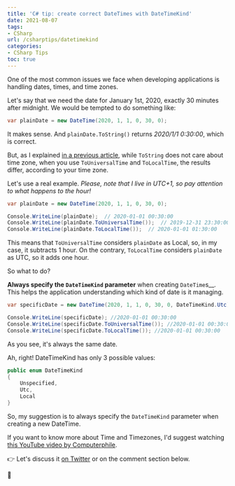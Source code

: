 ```yaml
---
title: 'C# tip: create correct DateTimes with DateTimeKind'
date: 2021-08-07
tags:
- CSharp
url: /csharptips/datetimekind
categories:
- CSharp Tips
toc: true
---
```


One of the most common issues we face when developing applications is handling dates, times, and time zones.

Let's say that we need the date for January 1st, 2020, exactly 30 minutes after midnight. We would be tempted to do something like:

```cs
var plainDate = new DateTime(2020, 1, 1, 0, 30, 0);
```

It makes sense. And `plainDate.ToString()` returns _2020/1/1 0:30:00_, which is correct.

But, as I explained [in a previous article](./5-things-datetime-timezones-and-formatting "5 things about DateTime time zones and formatting | Code4IT"), while `ToString` does not care about time zone, when you use `ToUniversalTime` and `ToLocalTime`, the results differ, according to your time zone.

Let's use a real example. _Please, note that I live in UTC+1, so pay attention to what happens to the hour!_

```cs
var plainDate = new DateTime(2020, 1, 1, 0, 30, 0);

Console.WriteLine(plainDate);  // 2020-01-01 00:30:00
Console.WriteLine(plainDate.ToUniversalTime());  // 2019-12-31 23:30:00
Console.WriteLine(plainDate.ToLocalTime());  // 2020-01-01 01:30:00
```

This means that `ToUniversalTime` considers `plainDate` as Local, so, in my case, it subtracts 1 hour.
On the contrary, `ToLocalTime` considers `plainDate` as UTC, so it adds one hour.

So what to do?

**Always specify the `DateTimeKind` parameter** when creating `DateTime`s\_\_. This helps the application understanding which kind of date is it managing.

```cs
var specificDate = new DateTime(2020, 1, 1, 0, 30, 0, DateTimeKind.Utc);

Console.WriteLine(specificDate); //2020-01-01 00:30:00
Console.WriteLine(specificDate.ToUniversalTime()); //2020-01-01 00:30:00
Console.WriteLine(specificDate.ToLocalTime()); //2020-01-01 00:30:00
```

As you see, it's always the same date.

Ah, right! DateTimeKind has only 3 possible values:

```cs
public enum DateTimeKind
{
    Unspecified,
    Utc,
    Local
}
```

So, my suggestion is to always specify the `DateTimeKind` parameter when creating a new DateTime.

If you want to know more about Time and Timezones, I'd suggest watching [this YouTube video by Computerphile](https://www.youtube.com/watch?v=-5wpm-gesOY "The Problem with Time & Timezones - Computerphile").

👉 Let's discuss it [on Twitter](https://twitter.com/BelloneDavide/status/1338540757943119874 "Original tweet on Twitter") or on the comment section below.

🐧
